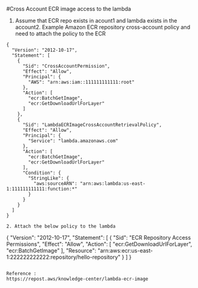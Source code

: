 #Cross Account ECR image access to the lambda

1. Assume that ECR repo exists in acount1 and lambda exists in the account2. Example Amazon ECR repository cross-account policy and need to attach  the policy to the ECR 

```
{
  "Version": "2012-10-17",
  "Statement": [
    {
      "Sid": "CrossAccountPermission",
      "Effect": "Allow",
      "Principal": {
        "AWS": "arn:aws:iam::111111111111:root"
      },
      "Action": [
        "ecr:BatchGetImage",
        "ecr:GetDownloadUrlForLayer"
      ]
    },
    {
      "Sid": "LambdaECRImageCrossAccountRetrievalPolicy",
      "Effect": "Allow",
      "Principal": {
        "Service": "lambda.amazonaws.com"
      },
      "Action": [
        "ecr:BatchGetImage",
        "ecr:GetDownloadUrlForLayer"
      ],
      "Condition": {
        "StringLike": {
          "aws:sourceARN": "arn:aws:lambda:us-east-1:111111111111:function:*"
        }
      }
    }
  ]
}

2. Attach the below policy to the lambda 
```
{
  "Version": "2012-10-17",
  "Statement": [
    {
      "Sid": "ECR Repository Access Permissions",
      "Effect": "Allow",
      "Action": [
        "ecr:GetDownloadUrlForLayer",
        "ecr:BatchGetImage"
      ],
      "Resource": "arn:aws:ecr:us-east-1:222222222222:repository/hello-repository"
    }
  ]
}


```

Reference : 
https://repost.aws/knowledge-center/lambda-ecr-image
